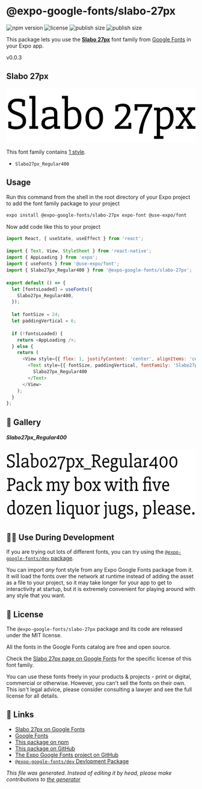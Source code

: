 # @expo-google-fonts/slabo-27px

![npm version](https://flat.badgen.net/npm/v/@expo-google-fonts/slabo-27px)
![license](https://flat.badgen.net/github/license/expo/google-fonts)
![publish size](https://flat.badgen.net/packagephobia/install/@expo-google-fonts/slabo-27px)
![publish size](https://flat.badgen.net/packagephobia/publish/@expo-google-fonts/slabo-27px)

This package lets you use the [**Slabo 27px**](https://fonts.google.com/specimen/Slabo+27px) font family from [Google Fonts](https://fonts.google.com/) in your Expo app.

v0.0.3

## Slabo 27px

![Slabo 27px](./font-family.png)

This font family contains [1 style](#gallery).

- `Slabo27px_Regular400`

## Usage

Run this command from the shell in the root directory of your Expo project to add the font family package to your project
```sh
expo install @expo-google-fonts/slabo-27px expo-font @use-expo/font
```

Now add code like this to your project
```js
import React, { useState, useEffect } from 'react';

import { Text, View, StyleSheet } from 'react-native';
import { AppLoading } from 'expo';
import { useFonts } from '@use-expo/font';
import { Slabo27px_Regular400 } from '@expo-google-fonts/slabo-27px';

export default () => {
  let [fontsLoaded] = useFonts({
    Slabo27px_Regular400,
  });

  let fontSize = 24;
  let paddingVertical = 6;

  if (!fontsLoaded) {
    return <AppLoading />;
  } else {
    return (
      <View style={{ flex: 1, justifyContent: 'center', alignItems: 'center' }}>
        <Text style={{ fontSize, paddingVertical, fontFamily: 'Slabo27px_Regular400' }}>
          Slabo27px_Regular400
        </Text>
      </View>
    );
  }
};

```

## 🔡 Gallery

##### Slabo27px_Regular400
![Slabo27px_Regular400](./e451771d704b04c776176b6033f4c66aaab3edf2422d0811687a7f9b53c03486.ttf.png)


## 👩‍💻 Use During Development

If you are trying out lots of different fonts, you can try using the [`@expo-google-fonts/dev` package](https://github.com/expo/google-fonts/tree/master/font-packages/dev#readme).

You can import *any* font style from any Expo Google Fonts package from it. It will load the fonts
over the network at runtime instead of adding the asset as a file to your project, so it may take longer
for your app to get to interactivity at startup, but it is extremely convenient
for playing around with any style that you want.

## 📖 License

The `@expo-google-fonts/slabo-27px` package and its code are released under the MIT license.

All the fonts in the Google Fonts catalog are free and open source.

Check the [Slabo 27px page on Google Fonts](https://fonts.google.com/specimen/Slabo+27px) for the specific license of this font family.

You can use these fonts freely in your products & projects - print or digital, commercial or otherwise. However, you can't sell the fonts on their own. This isn't legal advice, please consider consulting a lawyer and see the full license for all details.

## 🔗 Links

- [Slabo 27px on Google Fonts](https://fonts.google.com/specimen/Slabo+27px)
- [Google Fonts](https://fonts.google.com/)
- [This package on npm](https://www.npmjs.com/package/@expo-google-fonts/slabo-27px)
- [This package on GitHub](https://github.com/expo/google-fonts/tree/master/font-packages/slabo-27px)
- [The Expo Google Fonts project on GitHub](https://github.com/expo/google-fonts)
- [`@expo-google-fonts/dev` Devlopment Package](https://github.com/expo/google-fonts/tree/master/font-packages/dev)


*This file was generated. Instead of editing it by head, please make contributions to [the generator](https://github.com/expo/google-fonts/tree/master/packages/generator)*
